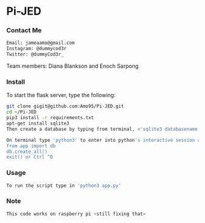# Pi-JED
### Contact Me
```bash
Email: jameaamo@gmail.com
Instagram: @dummycod3r
Twitter: @dummyCod3r_
```

Team members:
Diana Blankson and Enoch Sarpong


### Install

To start the flask server, type the following:
```bash
git clone gigit@github.com:Amo95/Pi-JED.git
cd ~/Pi-JED
pip3 install -r requirements.txt
apt-get install sqlite3
Then create a database by typing from terminal, <'sqlite3 databasename'>. From the sqlite3 session, type create table and exit

On terminal type 'python3' to enter into python's interactive session and type following
from app import db
db.create_all()
exit() or Ctrl ^D
```

### Usage
```bash
To run the script type in 'python3 app.py'
```

### Note
```bash
This code works on raspberry pi <still fixing that>
```
